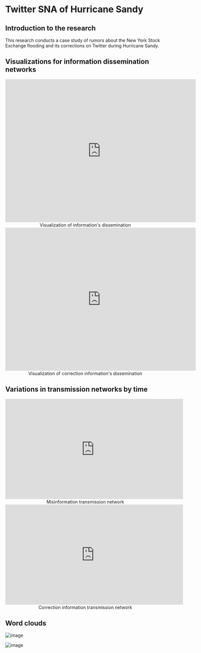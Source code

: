 # Twitter SNA of Hurricane Sandy


## Introduction to the research

This research conducts a case study of rumors about the New York Stock Exchange flooding and its corrections on Twitter during Hurricane Sandy.







## Visualizations for information dissemination networks

<iframe width="600" height="450" src="https://yuh2k.github.io/Twitter-Social-Network-Analysis-of-Hurricane-Sandy-/Misinformation%20Network/ " frameborder="0" allow="accelerometer; autoplay; encrypted-media; gyroscope; picture-in-picture" allowfullscreen></iframe>

<center>Visualization of information's dissemination</center>

<iframe width="600" height="450" src="https://yuh2k.github.io/Twitter-Social-Network-Analysis-of-Hurricane-Sandy-/Correction%20Network/" frameborder="0" allow="accelerometer; autoplay; encrypted-media; gyroscope; picture-in-picture" allowfullscreen></iframe>
                                                                                                                                            

<center>Visualization of correction information's dissemination</center>



##  Variations in transmission networks by time



<iframe width="560" height="315" src="https://www.youtube.com/embed/Pa_hXfgaumM" title="YouTube video player" frameborder="0" allow="accelerometer; autoplay; clipboard-write; encrypted-media; gyroscope; picture-in-picture" allowfullscreen></iframe>
<center>Misinformation transmission network</center>

<iframe width="560" height="315" src="https://www.youtube.com/embed/z0NFjOD0tSU" title="YouTube video player" frameborder="0" allow="accelerometer; autoplay; clipboard-write; encrypted-media; gyroscope; picture-in-picture" allowfullscreen></iframe>
<center>Correction information transmission network</center>



## Word clouds

![image](https://github.com/yuh2k/Twitter-Social-Network-Analysis-of-Hurricane-Sandy-/blob/main/pics/cloud1.jpg)

![image](https://github.com/yuh2k/Twitter-Social-Network-Analysis-of-Hurricane-Sandy-/blob/main/pics/cloud2.jpg)
